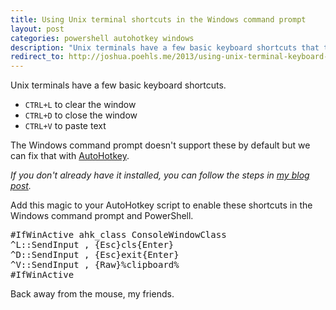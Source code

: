 ```yaml
---
title: Using Unix terminal shortcuts in the Windows command prompt
layout: post
categories: powershell autohotkey windows
description: "Unix terminals have a few basic keyboard shortcuts that the Windows command prompt doesn't support. I'll show you how to fix that with AutoHotkey."
redirect_to: http://joshua.poehls.me/2013/using-unix-terminal-keyboard-shortcuts-in-the-windows-command-prompt
---
```


Unix terminals have a few basic keyboard shortcuts.

* `CTRL+L` to clear the window
* `CTRL+D` to close the window
* `CTRL+V` to paste text

The Windows command prompt doesn't support these by default but we can fix that with [AutoHotkey](http://www.autohotkey.com).

_If you don't already have it installed, you can follow the steps in [my blog post]({{site.url}}/2011/use-autohotkey-to-remap-your-numpad-keys-to-something-useful/)._

Add this magic to your AutoHotkey script to enable these shortcuts in the Windows command prompt and PowerShell.

<pre>#IfWinActive ahk_class ConsoleWindowClass
^L::SendInput , {Esc}cls{Enter}
^D::SendInput , {Esc}exit{Enter}
^V::SendInput , {Raw}%clipboard%
#IfWinActive</pre>

Back away from the mouse, my friends.